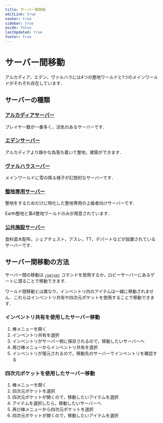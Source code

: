 ```yaml
---
title: サーバー間移動
editLink: true
navbar: true
sidebar: true
aside: false
lastUpdated: true
footer: true
---
```


# サーバー間移動

アルカディア，エデン，ヴァルハラには4つの整地ワールドと1つのメインワールドがそれぞれ存在しています．

## サーバーの種類

### [アルカディアサーバー](https://s1.map.gigantic.seichi.click/?worldname=world_2)

プレイヤー数が一番多く，活気のあるサーバーです．

### [エデンサーバー](https://s2.map.gigantic.seichi.click/?worldname=world_2)

アルカディアより静かな為落ち着いて整地，建築ができます．

### [ヴァルハラスーバー](https://s3.map.gigantic.seichi.click/?worldname=world_2)

メインワールドに雪の降る様子が幻想的なサーバーです．

### [整地専用サーバー](https://s5.map.gigantic.seichi.click/)

整地をするためだけに特化した整地専用の上級者向けサーバーです．

​Earth整地と第4整地ワールドのみが用意されています．

### [公共施設サーバー](https://s7.map.gigantic.seichi.click/)

食料苗木配布，シェアチェスト，アスレ，TT，デパートなどが設置されているサーバーです．

## サーバー間移動の方法

サーバー間の移動は [`/server`](../../command/general/movement/server) コマンドを使用するか，ロビーサーバーにあるゲートに潜ることで移動できます．

ワールド間移動とは異なり，インベントリ内のアイテムは一緒に移動されません．これらはインベントリ共有や四次元ポケットを使用することで移動できます．

### インベントリ共有を使用したサーバー移動

1. 棒メニューを開く
2. インベントリ共有を選択
3. インベントリがサーバー側に保存されるので，移動したいサーバーへ
4. 再び棒メニューからインベントリ共有を選択
5. インベントリが復元されるので，移動先のサーバーでインベントリを確認する

### 四次元ポケットを使用したサーバー移動

1. 棒メニューを開く
2. 四次元ポケットを選択
3. 四次元ポケットが開くので，移動したいアイテムを選択
4. アイテムを選択したら，移動したいサーバーへ
5. 再び棒メニューから四次元ポケットを選択
6. 四次元ポケットが開くので，移動したいアイテムを選択



